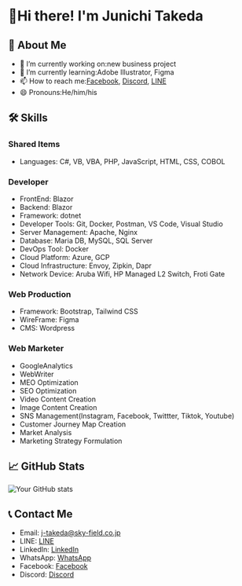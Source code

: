 # 👋Hi there! I'm Junichi Takeda

## 👤 About Me
- 🔭 I’m currently working on:new business project
- 🌱 I’m currently learning:Adobe Illustrator, Figma
- 📫 How to reach me:[Facebook](https://www.facebook.com/j.takeda77?locale=ja_JP), [Discord](https://discord.com/users/1004192324076699788), [LINE](https://line.me/ti/p/KaTvFcbhCR)
- 😄 Pronouns:He/him/his  

## 🛠 Skills
### Shared Items
- Languages: C#, VB, VBA, PHP, JavaScript, HTML, CSS, COBOL

### Developer
- FrontEnd: Blazor
- Backend: Blazor
- Framework: dotnet
- Developer Tools: Git, Docker, Postman, VS Code, Visual Studio
- Server Management: Apache, Nginx
- Database: Maria DB, MySQL, SQL Server
- DevOps Tool: Docker
- Cloud Platform: Azure, GCP
- Cloud Infrastructure: Envoy, Zipkin, Dapr
- Network Device: Aruba Wifi, HP Managed L2 Switch, Froti Gate

### Web Production
- Framework: Bootstrap, Tailwind CSS
- WireFrame: Figma
- CMS: Wordpress
  
### Web Marketer
- GoogleAnalytics
- WebWriter
- MEO Optimization
- SEO Optimization
- Video Content Creation
- Image Content Creation
- SNS Management(Instagram, Facebook, Twittter, Tiktok, Youtube)
- Customer Journey Map Creation
- Market Analysis
- Marketing Strategy Formulation

## 📈 GitHub Stats
![Your GitHub stats](https://github-readme-stats.vercel.app/api?username=ochtum&show_icons=true&theme=radical)

## 📞 Contact Me
- Email: [j-takeda@sky-field.co.jp](mailto:j-takeda@sky-field.co.jp)
- LINE: [LINE](https://line.me/ti/p/KaTvFcbhCR)
- LinkedIn: [LinkedIn](https://www.linkedin.com/in/ochtum)
- WhatsApp: [WhatsApp](https://wa.me/819044285643)
- Facebook: [Facebook](https://www.facebook.com/j.takeda77?locale=ja_JP)
- Discord: [Discord](https://discord.com/users/1004192324076699788)
